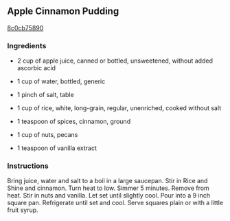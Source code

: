 ## Apple Cinnamon Pudding

[8c0cb75890](https://recipeland.com/recipe/v/apple-cinnamon-pudding-3140)

### Ingredients

 - 2 cup of apple juice, canned or bottled, unsweetened, without added ascorbic acid

 - 1 cup of water, bottled, generic

 - 1 pinch of salt, table

 - 1 cup of rice, white, long-grain, regular, unenriched, cooked without salt

 - 1 teaspoon of spices, cinnamon, ground

 - 1 cup of nuts, pecans

 - 1 teaspoon of vanilla extract

### Instructions

Bring juice, water and salt to a boil in a large saucepan. Stir in Rice and Shine and cinnamon. Turn heat to low. Simmer 5 minutes. Remove from heat. Stir in nuts and vanilla. Let set until slightly cool. Pour into a 9 inch square pan. Refrigerate until set and cool. Serve squares plain or with a little fruit syrup.